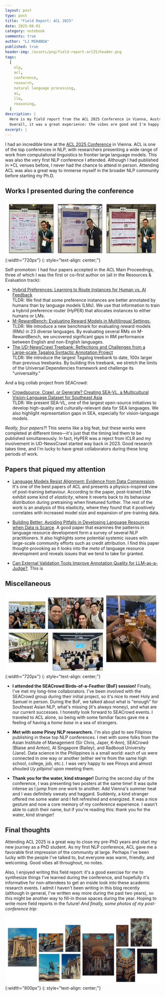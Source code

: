 ```yaml
---
layout: post
type: post
title: "Field Report: ACL 2025"
date: 2025-08-01
category: notebook
comments: true
author: "LJ MIRANDA"
published: true
header-img: /assets/png/field-report-acl25/header.png
tags:
  [
    nlp,
    acl,
    conference,
    research,
    natural language processing,
    ai,
    llm,
    reasoning,
  ]
description: |
  Here is my field report from the ACL 2025 Conference in Vienna, Austria.
  Overall, it was a great experience: the vibes are good and I'm happy to have met the larger NLP community!
excerpt: |
---
```


<span class="firstcharacter">I</span> had an incredible time at the [ACL 2025 Conference](https://2025.aclweb.org/) in Vienna.
ACL is one of the top conferences in NLP, with researchers presenting a wide range of work from computational linguistics to frontier large language models.
This was also the very first NLP conference I attended.
Although I had published in \*CL venues before, I never had the chance to attend in person.
Attending ACL was also a great way to immerse myself in the broader NLP community before starting my Ph.D.

## Works I presented during the conference

![](/assets/png/field-report-acl25/presentations.png){:width="720px"}
{: style="text-align: center;"}

Self-promotion: I had four papers accepted in the ACL Main Proceedings, three of which I was the first or co-first author on (all in the Resources & Evaluation track):

- [Hybrid Preferences: Learning to Route Instances for Human vs. AI Feedback](https://arxiv.org/abs/2410.19133)<br>TLDR: We find that some preference instances are better annotated by humans than by language models (LMs). We use that information to train a hybrid preference router (HyPER) that allocates instances to either humans or LMs.
- [M-RewardBench: Evaluating Reward Models in Multilingual Settings.](https://arxiv.org/abs/2410.15522)<br>TLDR: We introduce a new benchmark for evaluating reward models (RMs) in 23 diverse languages. By evaluating several RMs on M-RewardBench, we uncovered signficant gaps in RM performance between English and non-English languages.
- [The UD-NewsCrawl Treebank: Reflections and Challenges from a Large-scale Tagalog Syntactic Annotation Project](https://arxiv.org/abs/2505.20428)<br>TLDR: We introduce the largest Tagalog treebank to date, 100x larger than previous treebanks.
  By building this treebank, we stretch the limits of the Universal Dependencies framework and challenge its "universality."

And a big collab project from SEACrowd:

- [Crowdsource, Crawl, or Generate? Creating SEA-VL, a Multicultural Vision-Language Dataset for Southeast Asia](https://arxiv.org/abs/2503.07920)<br>TLDR: We present SEA-VL, one of the largest open-source initiatives to develop high-quality and culturally-relevant data for SEA languages. We also highlight representation gaps in SEA, especially for vision-language models.

_Really, four papers?!_ This seems like a big feat, but these works were completed at different times&mdash;it's just that the timing led them to be published simultaneously.
In fact, HyPER was a reject from ICLR and my involvement in UD-NewsCrawl started way back in 2023.
Good research takes time, and I'm lucky to have great collaborators during these long periods of work.

## Papers that piqued my attention

- [Language Models Resist Alignment: Evidence from Data Compression](https://aclanthology.org/2025.acl-long.1141/). It's one of the best papers of ACL and presents a physics-inspired view of post-training behaviour.
  According to the paper, post-trained LMs exhibit some kind of _elasticity_, where it reverts back to its behaviour distribution during pretraining when finetuned further.
  The rest of the work is an analysis of this elasticity, where they found that it positively correlates with increased model size and expansion of pre-training data.

- [Building Better: Avoiding Pitfalls in Developing Language Resources when Data is Scarce](https://aclanthology.org/2025.acl-long.435/). A good paper that examines the patterns in language resource development form a survey of several NLP practitioners.
  It also highlights some potential systemic issues with large-scale community efforts such as credit attribution.
  I find this paper thought-provoking as it looks into the _meta_ of language resource development and reveals issues that we tend to take for granted.

- [Can External Validation Tools Improve Annotation Quality for LLM-as-a-Judge?](https://aclanthology.org/2025.acl-long.779/). This is

## Miscellaneous

![](/assets/png/field-report-acl25/socials.png){:width="720px"}
{: style="text-align: center;"}

- **I attended the SEACrowd Birds-of-a-Feather (BoF) session!** Finally, I've met my long-time collaborators.
  I've been involved with the SEACrowd group during their initial project, so it's nice to meet Holy and Samuel in person.
  During the BoF, we talked about what is "enough" for Southeast Asian NLP, what's missing (it's always money), and what are our current successes.
  I honestly look forward to SEACrowd events.
  I traveled to ACL alone, so being with some familiar faces gave me a feeling of having a _home base_ in a sea of strangers.

- **Met with some Pinoy NLP researchers.** I'm also glad to see Filipinos publishing in these top NLP conferences.
  I met with some folks from the Asian Institute of Management (Sir Chris, Japer, K-Ann), SEACrowd (Blaise and Anton), AI Singapore (Railey), and Radboud University (Jane).
  Data science in the Philippines is a small world: each of us were connected in one way or another (either we're from the same high school, college, job, etc.).
  I was very happy to see Pinoys and almost shouted _Uy pilipins!_ upon meeting them.

- **Thank you for the water, kind stranger!** During the second day of the conference, I was presenting two posters at the same time! It was quite intense as I jump from one work to another.
  Add Vienna's summer heat and I was definitely sweaty and haggard.
  Suddenly, a kind stranger offered me some water and I felt refreshed and energized.
  It was a nice gesture and now a core memory of my conference experience.
  I wasn't able to catch their name, but if you're reading this: thank you for the water, kind stranger!

## Final thoughts

Attending ACL 2025 is a great way to close my pre-PhD years and start my new journey as a PhD student.
As my first NLP conference, ACL gave me a favorable first impression of the community at large.
Perhaps I've been lucky with the people I've talked to, but everyone was warm, friendly, and welcoming.
Good vibes all throughout, no notes.

Also, I enjoyed writing this field report: it's a good exercise for me to synthesize things I've learned during the conference, and hopefully it's informative for non-attendees to get an inside look into these academic research events.
I admit I haven't been writing in this blog recently (although in general, I've written way more during the past two years), so this might be another way to fill-in those spaces during the year.
Hoping to write more field reports in the future!
_And finally, some photos of my post-conference trip:_

![](/assets/png/field-report-acl25/places.png){:width="800px"}
{: style="text-align: center;"}
